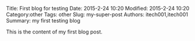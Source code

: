 Title: First blog for testing
Date: 2015-2-24 10:20
Modified: 2015-2-24 10:20
Category:other 
Tags: other
Slug: my-super-post
Authors: itech001,itech001
Summary: my first testing blog 

This is the content of my first blog post.
